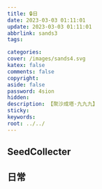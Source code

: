 ```yaml
---
title: 🔒日
date: 2023-03-03 01:11:01
update: 2023-03-03 01:11:01
abbrlink: sands3
tags:

categories:
cover: /images/sands4.svg
katex: false
comments: false
copyright:
aside: false
password: 4sion
hidden:
description: 【聚沙成塔·九九九】 
sticky: 
keywords:
root: ../../
---
```


## SeedCollecter


## 日常